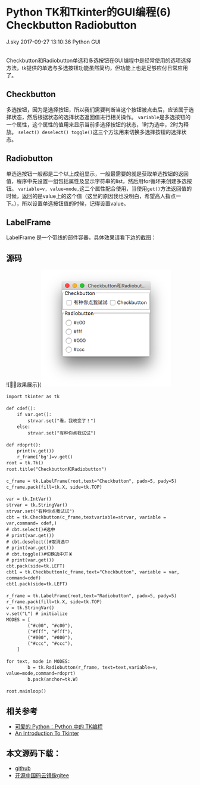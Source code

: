 <div class="blog-article">
<h1 class="title">Python TK和Tkinter的GUI编程(6) Checkbutton Radiobutton</h1>
<span class="author">J.sky</span>
<span class="time">2017-09-27 13:10:36</span>
<span class="tag">Python GUI</span>
</div>
</br>

Checkbutton和Radiobutton单选和多选按钮在GUI编程中是经常使用的选项选择方法，tk提供的单选与多选按钮功能虽然简约，但功能上也是足够应付日常应用了。

## Checkbutton

多选按钮，因为是选择按钮，所以我们需要判断当这个按钮被点击后，应该属于选择状态，然后根据状态的选择状态返回值进行相关操作。
`variable`是多选按钮的一个属性，这个属性的值用来显示当前多选择按钮的状态，1时为选中，2时为释放。
`select() deselect() toggle()`这三个方法用来切换多选择按钮的选择状态。

## Radiobutton
单选选按钮一般都是二个以上成组显示，一般最需要的就是获取单选按钮的返回值，程序中先设置一组包括属性及显示字符串的list，然后用for循环来创建多选按钮。
`variable=v, value=mode,`这二个属性配合使用，当使用`get()`方法返回值的时候，返回的是value上的这个值（这里的原因我也没明白，希望高人指点一下。），所以设置单选按钮值的时候，记得设置value。

## LabelFrame 

LabelFrame 是一个带线的部件容器，具体效果请看下边的截图：

## 源码

![效果展示](![输入图片说明](assets/images/media/upload/2017/09/Snip20170927_13.png)

<pre><code class="python">import tkinter as tk

def cdef():
    if var.get():
        strvar.set("看，我改变了！")
    else:
        strvar.set("有种你点我试试")

def rdoprt():
    print(v.get())
    r_frame['bg']=v.get()
root = tk.Tk()
root.title("Checkbutton和Radiobutton")

c_frame = tk.LabelFrame(root,text="Checkbutton", padx=5, pady=5)
c_frame.pack(fill=tk.X, side=tk.TOP)

var = tk.IntVar()
strvar = tk.StringVar()
strvar.set("有种你点我试试")
cbt = tk.Checkbutton(c_frame,textvariable=strvar, variable = var,command= cdef,)
# cbt.select()#选中
# print(var.get())
# cbt.deselect()#取消选中
# print(var.get())
# cbt.toggle()#切换选中开关
# print(var.get())
cbt.pack(side=tk.LEFT)
cbt1 = tk.Checkbutton(c_frame,text="Checkbutton", variable = var, command=cdef)
cbt1.pack(side=tk.LEFT)

r_frame = tk.LabelFrame(root,text="Radiobutton", padx=5, pady=5)
r_frame.pack(fill=tk.X, side=tk.TOP)
v = tk.StringVar()
v.set("L") # initialize
MODES = [
        ("#c00", "#c00"),
        ("#fff", "#fff"),
        ("#000", "#000"),
        ("#ccc", "#ccc"),
    ]

for text, mode in MODES:
        b = tk.Radiobutton(r_frame, text=text,variable=v, value=mode,command=rdoprt)
        b.pack(anchor=tk.W)

root.mainloop()
</code></pre>

## 相关参考

+ [可爱的 Python：Python 中的 TK编程](https://www.ibm.com/developerworks/cn/linux/sdk/python/charm-12/index.html)
+ [An Introduction To Tkinter](http://effbot.org/tkinterbook/tkinter-index.htm)

## 本文源码下载：

+ [github](https://github.com/bosichong/17python.com/tree/master/gui)
+ [开源中国码云镜像gitee](https://gitee.com/J_Sky/17python.com/tree/master/gui)